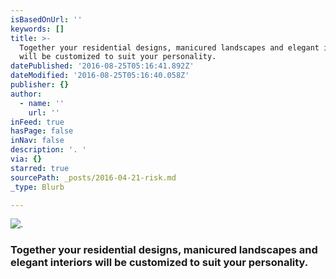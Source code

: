 ```yaml
---
isBasedOnUrl: ''
keywords: []
title: >-
  Together your residential designs, manicured landscapes and elegant interiors
  will be customized to suit your personality.
datePublished: '2016-08-25T05:16:41.892Z'
dateModified: '2016-08-25T05:16:40.058Z'
publisher: {}
author:
  - name: ''
    url: ''
inFeed: true
hasPage: false
inNav: false
description: '. '
via: {}
starred: true
sourcePath: _posts/2016-04-21-risk.md
_type: Blurb

---
```

![. ](https://the-grid-user-content.s3-us-west-2.amazonaws.com/c7cd289e-0cee-456f-af50-ff7582bfa0c8.jpg)

### Together your residential designs, manicured landscapes and elegant interiors will be customized to suit your personality.